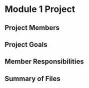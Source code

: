 # Module 1 Project
## Project Members

## Project Goals

## Member Responsibilities

## Summary of Files

